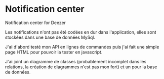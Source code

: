 # Notification center
Notification center for Deezer


Les notifications n'ont pas été codées en dur dans l'application, elles sont stockées dans une base de données MySql.

J'ai d'abord testé mon API en lignes de commandes puis j'ai fait une simple page HTML pour pouvoir la tester en javascript.

J'ai joint un diagramme de classes (probablement incomplet dans les relations, la création de diagrammes n'est pas mon fort) et un pour la base de données.
